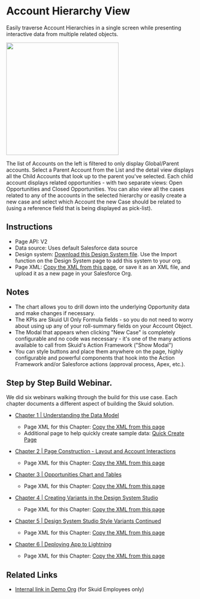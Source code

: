 # Account Hierarchy View

Easily traverse Account Hierarchies in a single screen while presenting interactive data from multiple related objects. 

<img src="AccountViewerMaster.png" width="300"></img>

The list of Accounts on the left is filtered to only display Global/Parent accounts. Select a Parent Account from the List and the detail view displays all the Child Accounts that look up to the parent you've selected. Each child account displays related opportunities - with two separate views: Open Opportunities and Closed Opportunities. You can also view all the cases related to any of the accounts in the selected hierarchy or easily create a new case and select which Account the new Case should be related to (using a reference field that is being displayed as pick-list).


## Instructions
- Page API:  V2
- Data source: Uses default Salesforce data source
- Design system: [Download this Design System file](AccountHierarchy.designsystem?raw=true).  Use the Import function on the Design System page to add this system to your org. 
- Page XML:  [Copy the XML from this page](Account_Hierarchy.xml?raw=true), or save it as an XML file, and upload it as a new page in your Salesforce Org.  


## Notes

- The chart allows you to drill down into the underlying Opportunity data and make changes if necessary.
- The KPIs are Skuid UI Only Formula fields - so you do not need to worry about using up any of your roll-summary fields on your Account Object.
- The Modal that appears when clicking "New Case" is completely configurable and no code was necessary - it's one of the many actions available to call from Skuid's Action Framework ("Show Modal")
- You can style buttons and place them anywhere on the page, highly configurable and powerful components that hook into the Action Framework and/or Salesforce actions (approval process, Apex, etc.).


## Step by Step Build Webinar.
We did six webinars walking through the build for this use case.  Each chapter documents a different aspect of building the Skuid solution.  

- [Chapter 1 | Understanding the Data Model](https://www.youtube.com/watch?v=s-99jr-zeFI)
    - Page XML for this Chapter:  [Copy the XML from this page](WebinarSeries_Chapter1.xml?raw=true)
    - Additional page to help quickly create sample data:  [Quick Create Page](WebinarSeries_QuickCreatePage.xml?raw=true)

- [Chapter 2 | Page Construction - Layout and Account Interactions](https://www.youtube.com/watch?v=7RqtbD7Hybs)
    - Page XML for this Chapter:  [Copy the XML from this page](WebinarSeries_Chapter2.xml?raw=true)

- [Chapter 3 | Opportunities Chart and Tables](https://www.youtube.com/watch?v=CSk5DR54s5E)
    - Page XML for this Chapter:  [Copy the XML from this page](WebinarSeries_Chapter3.xml?raw=true)

- [Chapter 4 | Creating Variants in the Design System Studio](https://www.youtube.com/watch?v=rBZZhlmnFo0)
    - Page XML for this Chapter:  [Copy the XML from this page](WebinarSeries-Chapter4.xml?raw=true)

- [Chapter 5 | Design System Studio Style Variants Continued](https://www.youtube.com/watch?v=sYOMx_b0U2c)
    - Page XML for this Chapter:  [Copy the XML from this page](WebinarSeries_Chapter5.xml?raw=true)

- [Chapter 6 | Deploying App to Lightning](https://www.youtube.com/watch?v=2DuwP8D2_8U&t=2s)
    - Page XML for this Chapter:  [Copy the XML from this page](WebinarSeries_Chapter6.xml?raw=true)


## Related Links
- [Internal link in Demo Org](https://skuid-demo.lightning.force.com/lightning/n/Account_Navigator) (for Skuid Employees only)
